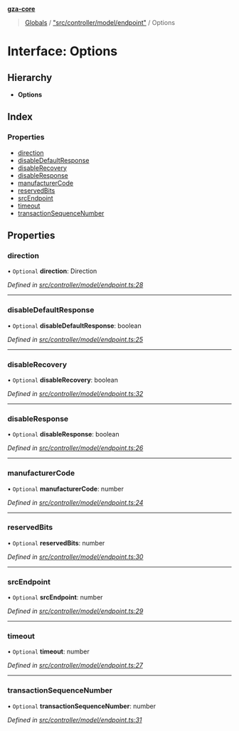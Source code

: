 **[gza-core](../README.md)**

> [Globals](../README.md) / ["src/controller/model/endpoint"](../modules/_src_controller_model_endpoint_.md) / Options

# Interface: Options

## Hierarchy

* **Options**

## Index

### Properties

* [direction](_src_controller_model_endpoint_.options.md#direction)
* [disableDefaultResponse](_src_controller_model_endpoint_.options.md#disabledefaultresponse)
* [disableRecovery](_src_controller_model_endpoint_.options.md#disablerecovery)
* [disableResponse](_src_controller_model_endpoint_.options.md#disableresponse)
* [manufacturerCode](_src_controller_model_endpoint_.options.md#manufacturercode)
* [reservedBits](_src_controller_model_endpoint_.options.md#reservedbits)
* [srcEndpoint](_src_controller_model_endpoint_.options.md#srcendpoint)
* [timeout](_src_controller_model_endpoint_.options.md#timeout)
* [transactionSequenceNumber](_src_controller_model_endpoint_.options.md#transactionsequencenumber)

## Properties

### direction

• `Optional` **direction**: Direction

*Defined in [src/controller/model/endpoint.ts:28](https://github.com/GrandeurSmart/gza-core/blob/master/src/src/controller/model/endpoint.ts#L28)*

___

### disableDefaultResponse

• `Optional` **disableDefaultResponse**: boolean

*Defined in [src/controller/model/endpoint.ts:25](https://github.com/GrandeurSmart/gza-core/blob/master/src/src/controller/model/endpoint.ts#L25)*

___

### disableRecovery

• `Optional` **disableRecovery**: boolean

*Defined in [src/controller/model/endpoint.ts:32](https://github.com/GrandeurSmart/gza-core/blob/master/src/src/controller/model/endpoint.ts#L32)*

___

### disableResponse

• `Optional` **disableResponse**: boolean

*Defined in [src/controller/model/endpoint.ts:26](https://github.com/GrandeurSmart/gza-core/blob/master/src/src/controller/model/endpoint.ts#L26)*

___

### manufacturerCode

• `Optional` **manufacturerCode**: number

*Defined in [src/controller/model/endpoint.ts:24](https://github.com/GrandeurSmart/gza-core/blob/master/src/src/controller/model/endpoint.ts#L24)*

___

### reservedBits

• `Optional` **reservedBits**: number

*Defined in [src/controller/model/endpoint.ts:30](https://github.com/GrandeurSmart/gza-core/blob/master/src/src/controller/model/endpoint.ts#L30)*

___

### srcEndpoint

• `Optional` **srcEndpoint**: number

*Defined in [src/controller/model/endpoint.ts:29](https://github.com/GrandeurSmart/gza-core/blob/master/src/src/controller/model/endpoint.ts#L29)*

___

### timeout

• `Optional` **timeout**: number

*Defined in [src/controller/model/endpoint.ts:27](https://github.com/GrandeurSmart/gza-core/blob/master/src/src/controller/model/endpoint.ts#L27)*

___

### transactionSequenceNumber

• `Optional` **transactionSequenceNumber**: number

*Defined in [src/controller/model/endpoint.ts:31](https://github.com/GrandeurSmart/gza-core/blob/master/src/src/controller/model/endpoint.ts#L31)*
